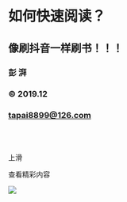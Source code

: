 # 如何快速阅读？

## 像刷抖音一样刷书！！！

### 彭 湃

### &copy; 2019.12

### tapai8899@126.com

<br>

<br>


上滑

查看精彩内容

![](image/01.jpg)
